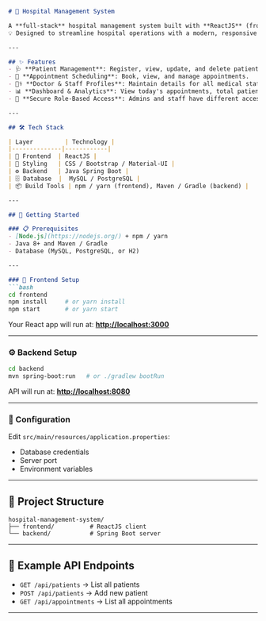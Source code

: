 

````markdown
# 🏥 Hospital Management System

A **full-stack** hospital management system built with **ReactJS** (frontend) and **Java Spring Boot** (backend).  
💡 Designed to streamline hospital operations with a modern, responsive interface.

---

## ✨ Features
- 🩺 **Patient Management**: Register, view, update, and delete patient records.
- 📅 **Appointment Scheduling**: Book, view, and manage appointments.
- 👨‍⚕️ **Doctor & Staff Profiles**: Maintain details for all medical staff.
- 📊 **Dashboard & Analytics**: View today's appointments, total patients, and staff usage.
- 🔐 **Secure Role-Based Access**: Admins and staff have different access levels.

---

## 🛠️ Tech Stack

| Layer         | Technology |
|--------------|------------|
| 🎨 Frontend  | ReactJS |
| 💅 Styling   | CSS / Bootstrap / Material-UI |
| ⚙️ Backend   | Java Spring Boot |
| 🗄 Database  |  MySQL / PostgreSQL |
| 📦 Build Tools | npm / yarn (frontend), Maven / Gradle (backend) |

---

## 🚀 Getting Started

### 📋 Prerequisites
- [Node.js](https://nodejs.org/) + npm / yarn
- Java 8+ and Maven / Gradle
- Database (MySQL, PostgreSQL, or H2)

---

### 🎯 Frontend Setup
```bash
cd frontend
npm install     # or yarn install
npm start       # or yarn start
````

Your React app will run at: **[http://localhost:3000](http://localhost:3000)**

---

### ⚙️ Backend Setup

```bash
cd backend
mvn spring-boot:run   # or ./gradlew bootRun
```

API will run at: **[http://localhost:8080](http://localhost:8080)**

---

### 🔧 Configuration

Edit `src/main/resources/application.properties`:

* Database credentials
* Server port
* Environment variables

---

## 📂 Project Structure

```
hospital-management-system/
├── frontend/          # ReactJS client
└── backend/           # Spring Boot server
```

---

## 📡 Example API Endpoints

* `GET /api/patients` → List all patients
* `POST /api/patients` → Add new patient
* `GET /api/appointments` → List all appointments

---

